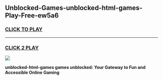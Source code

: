 
## Unblocked-Games-unblocked-html-games-Play-Free-ew5a6
<h3>
<a href="https://premium76.site?title=unblocked-html-games&ref=10A">CLICK TO PLAY</a></h3>
<hr>

<h3>
<a href="https://premium76.site?title=unblocked-html-games&ref=10A">CLICK 2 PLAY</a>
  
</h3>

<a href="https://premium76.site?title=unblocked-html-games&ref=10A"><img src="https://clearcache.store/games.png"></a>


**unblocked-html-games games unblocked: Your Gateway to Fun and Accessible Online Gaming**
